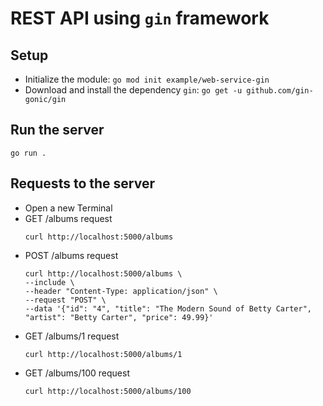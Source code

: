 # REST API using `gin` framework

## Setup

- Initialize the module: `go mod init example/web-service-gin`
- Download and install the dependency `gin`: `go get -u github.com/gin-gonic/gin`

## Run the server

```
go run .
```

## Requests to the server

- Open a new Terminal
- GET /albums request
  ```shell
  curl http://localhost:5000/albums
  ```
- POST /albums request
  ```shell
  curl http://localhost:5000/albums \
  --include \
  --header "Content-Type: application/json" \
  --request "POST" \
  --data '{"id": "4", "title": "The Modern Sound of Betty Carter", "artist": "Betty Carter", "price": 49.99}'
  ```
- GET /albums/1 request
  ```shell
  curl http://localhost:5000/albums/1
  ```
- GET /albums/100 request
  ```shell
  curl http://localhost:5000/albums/100
  ```
